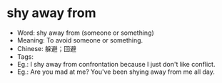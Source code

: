 # shy away from

- Word: shy away from (someone or something)
- Meaning: To avoid someone or something.
- Chinese: 躲避；回避
- Tags: 
- Eg.: I shy away from confrontation because I just don't like conflict.
- Eg.: Are you mad at me? You've been shying away from me all day.

